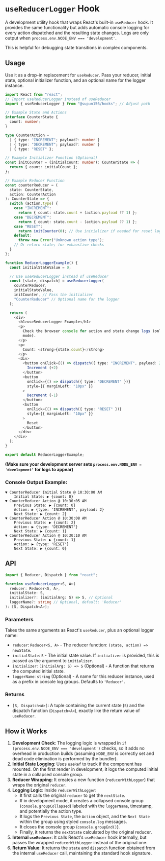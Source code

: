 # `useReducerLogger` Hook

A development utility hook that wraps React's built-in `useReducer` hook. It provides the same functionality but adds automatic console logging for every action dispatched and the resulting state changes. Logs are only output when `process.env.NODE_ENV === 'development'`.

This is helpful for debugging state transitions in complex components.

## Usage

Use it as a drop-in replacement for `useReducer`. Pass your reducer, initial state, optional initializer function, and an optional name for the logger instance.

```typescript
import React from "react";
// Import useReducerLogger instead of useReducer
import { useReducerLogger } from "@supun156/hooks"; // Adjust path

// Example State and Actions
interface CounterState {
  count: number;
}

type CounterAction =
  | { type: "INCREMENT"; payload?: number }
  | { type: "DECREMENT"; payload?: number }
  | { type: "RESET" };

// Example Initializer Function (Optional)
const initCounter = (initialCount: number): CounterState => {
  return { count: initialCount };
};

// Example Reducer Function
const counterReducer = (
  state: CounterState,
  action: CounterAction
): CounterState => {
  switch (action.type) {
    case "INCREMENT":
      return { count: state.count + (action.payload ?? 1) };
    case "DECREMENT":
      return { count: state.count - (action.payload ?? 1) };
    case "RESET":
      return initCounter(0); // Use initializer if needed for reset logic
    default:
      throw new Error("Unknown action type");
    // Or return state; for exhaustive checks
  }
};

function ReducerLoggerExample() {
  const initialStateValue = 0;

  // Use useReducerLogger instead of useReducer
  const [state, dispatch] = useReducerLogger(
    counterReducer,
    initialStateValue,
    initCounter, // Pass the initializer
    "CounterReducer" // Optional name for the logger
  );

  return (
    <div>
      <h1>useReducerLogger Example</h1>
      <p>
        Check the browser console for action and state change logs (only in dev
        mode).
      </p>
      <p>
        Count: <strong>{state.count}</strong>
      </p>
      <div>
        <button onClick={() => dispatch({ type: "INCREMENT", payload: 2 })}>
          Increment (+2)
        </button>
        <button
          onClick={() => dispatch({ type: "DECREMENT" })}
          style={{ marginLeft: "10px" }}
        >
          Decrement (-1)
        </button>
        <button
          onClick={() => dispatch({ type: "RESET" })}
          style={{ marginLeft: "10px" }}
        >
          Reset
        </button>
      </div>
    </div>
  );
}

export default ReducerLoggerExample;
```

**(Make sure your development server sets `process.env.NODE_ENV = 'development'` for logs to appear)**

### Console Output Example:

```text
▼ CounterReducer Initial State @ 10:30:00 AM
    Initial State: ▶ {count: 0}
▼ CounterReducer Action @ 10:30:05 AM
    Previous State: ▶ {count: 0}
    Action: ▶ {type: 'INCREMENT', payload: 2}
    Next State: ▶ {count: 2}
▼ CounterReducer Action @ 10:30:08 AM
    Previous State: ▶ {count: 2}
    Action: ▶ {type: 'DECREMENT'}
    Next State: ▶ {count: 1}
▼ CounterReducer Action @ 10:30:10 AM
    Previous State: ▶ {count: 1}
    Action: ▶ {type: 'RESET'}
    Next State: ▶ {count: 0}
```

## API

```typescript
import { Reducer, Dispatch } from "react";

function useReducerLogger<S, A>(
  reducer: Reducer<S, A>,
  initialState: S,
  initializer?: (initialArg: S) => S, // Optional
  loggerName?: string // Optional, default: 'Reducer'
): [S, Dispatch<A>];
```

### Parameters

Takes the same arguments as React's `useReducer`, plus an optional logger name:

- `reducer`: `Reducer<S, A>` - The reducer function: `(state, action) => newState`.
- `initialState`: `S` - The initial state value. If `initializer` is provided, this is passed as the argument to `initializer`.
- `initializer`: `(initialArg: S) => S` (Optional) - A function that returns the computed initial state.
- `loggerName`: `string` (Optional) - A name for this reducer instance, used as a prefix in console log groups. Defaults to `'Reducer'`.

### Returns

- `[S, Dispatch<A>]`: A tuple containing the current state (`S`) and the dispatch function (`Dispatch<A>`), exactly like the return value of `useReducer`.

## How it Works

1.  **Development Check**: The logging logic is wrapped in `if (process.env.NODE_ENV === 'development')` checks, so it adds no overhead in production builds (assuming `NODE_ENV` is correctly set and dead code elimination is performed by the bundler).
2.  **Initial State Logging**: Uses `useRef` to track if the component has mounted. On the first render in development, it logs the computed initial state in a collapsed console group.
3.  **Reducer Wrapping**: It creates a new function (`reducerWithLogger`) that wraps the original `reducer`.
4.  **Logging Logic**: Inside `reducerWithLogger`:
    - It first calls the original `reducer` to get the `nextState`.
    - If in development mode, it creates a collapsed console group (`console.groupCollapsed`) labeled with the `loggerName`, timestamp, and potentially the action type.
    - It logs the `Previous State`, the `Action` object, and the `Next State` within the group using styled `console.log` messages.
    - It closes the console group (`console.groupEnd()`).
    - Finally, it returns the `nextState` calculated by the original reducer.
5.  **Internal `useReducer`**: It calls React's `useReducer` hook internally, but passes the wrapped `reducerWithLogger` instead of the original one.
6.  **Return Value**: It returns the `state` and `dispatch` function obtained from the internal `useReducer` call, maintaining the standard hook signature.
